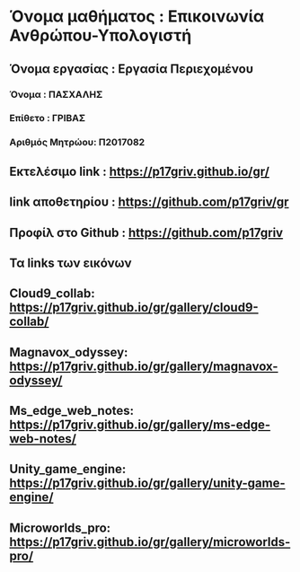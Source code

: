 # Όνομα μαθήματος : Επικοινωνία Ανθρώπου-Υπολογιστή
## Όνομα εργασίας : Εργασία Περιεχομένου
### Όνομα : ΠΑΣΧΑΛΗΣ
### Επίθετο : ΓΡΙΒΑΣ
### Αριθμός Μητρώου: Π2017082
 ## Eκτελέσιμο link : https://p17griv.github.io/gr/
 ## link αποθετηρίου : https://github.com/p17griv/gr
 ## Προφίλ στο Github : https://github.com/p17griv
 ## Τα links των εικόνων
 ## Cloud9_collab: https://p17griv.github.io/gr/gallery/cloud9-collab/
 ## Magnavox_odyssey: https://p17griv.github.io/gr/gallery/magnavox-odyssey/
 ## Ms_edge_web_notes: https://p17griv.github.io/gr/gallery/ms-edge-web-notes/
 ## Unity_game_engine: https://p17griv.github.io/gr/gallery/unity-game-engine/
 ## Microworlds_pro: https://p17griv.github.io/gr/gallery/microworlds-pro/
